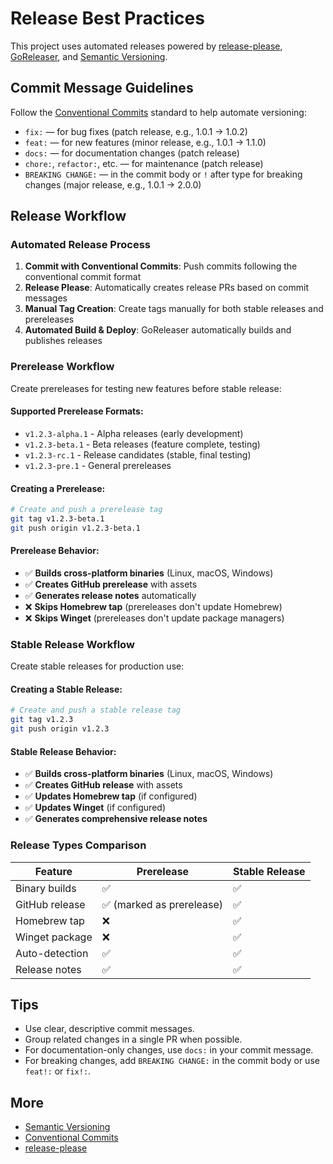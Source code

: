 # Release Best Practices

This project uses automated releases powered by [release-please](https://github.com/googleapis/release-please-action), [GoReleaser](https://goreleaser.com/), and [Semantic Versioning](https://semver.org/).

## Commit Message Guidelines

Follow the [Conventional Commits](https://www.conventionalcommits.org/) standard to help automate versioning:

- `fix:` — for bug fixes (patch release, e.g., 1.0.1 → 1.0.2)
- `feat:` — for new features (minor release, e.g., 1.0.1 → 1.1.0)
- `docs:` — for documentation changes (patch release)
- `chore:`, `refactor:`, etc. — for maintenance (patch release)
- `BREAKING CHANGE:` — in the commit body or `!` after type for breaking changes (major release, e.g., 1.0.1 → 2.0.0)

## Release Workflow

### Automated Release Process

1. **Commit with Conventional Commits**: Push commits following the conventional commit format
2. **Release Please**: Automatically creates release PRs based on commit messages
3. **Manual Tag Creation**: Create tags manually for both stable releases and prereleases
4. **Automated Build & Deploy**: GoReleaser automatically builds and publishes releases

### Prerelease Workflow

Create prereleases for testing new features before stable release:

#### Supported Prerelease Formats:
- `v1.2.3-alpha.1` - Alpha releases (early development)
- `v1.2.3-beta.1` - Beta releases (feature complete, testing)
- `v1.2.3-rc.1` - Release candidates (stable, final testing)
- `v1.2.3-pre.1` - General prereleases

#### Creating a Prerelease:
```bash
# Create and push a prerelease tag
git tag v1.2.3-beta.1
git push origin v1.2.3-beta.1
```

#### Prerelease Behavior:
- ✅ **Builds cross-platform binaries** (Linux, macOS, Windows)
- ✅ **Creates GitHub prerelease** with assets
- ✅ **Generates release notes** automatically
- ❌ **Skips Homebrew tap** (prereleases don't update Homebrew)
- ❌ **Skips Winget** (prereleases don't update package managers)

### Stable Release Workflow

Create stable releases for production use:

#### Creating a Stable Release:
```bash
# Create and push a stable release tag
git tag v1.2.3
git push origin v1.2.3
```

#### Stable Release Behavior:
- ✅ **Builds cross-platform binaries** (Linux, macOS, Windows)
- ✅ **Creates GitHub release** with assets
- ✅ **Updates Homebrew tap** (if configured)
- ✅ **Updates Winget** (if configured)
- ✅ **Generates comprehensive release notes**

### Release Types Comparison

| Feature | Prerelease | Stable Release |
|---------|------------|----------------|
| Binary builds | ✅ | ✅ |
| GitHub release | ✅ (marked as prerelease) | ✅ |
| Homebrew tap | ❌ | ✅ |
| Winget package | ❌ | ✅ |
| Auto-detection | ✅ | ✅ |
| Release notes | ✅ | ✅ |

## Tips

- Use clear, descriptive commit messages.
- Group related changes in a single PR when possible.
- For documentation-only changes, use `docs:` in your commit message.
- For breaking changes, add `BREAKING CHANGE:` in the commit body or use `feat!:` or `fix!:`.

## More

- [Semantic Versioning](https://semver.org/)
- [Conventional Commits](https://www.conventionalcommits.org/)
- [release-please](https://github.com/googleapis/release-please-action)

